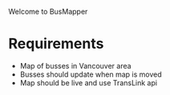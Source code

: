 Welcome to BusMapper
# Requirements
- Map of busses in Vancouver area
- Busses should update when map is moved
- Map should be live and use TransLink api
